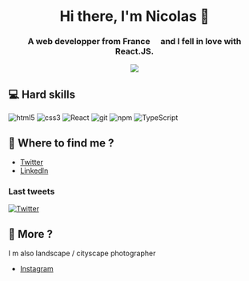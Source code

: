 <h1 align="center">Hi there, I'm Nicolas 👋</h1>
<h3 align="center">A web developper from France <img src="https://cdn-icons-png.flaticon.com/512/197/197560.png" width="13"/> and I fell in love with React.JS.</h3>

<div align="center">
<img src="https://www.avantjetaisriche.com/wp-content/webpc-passthru.php?src=https://www.avantjetaisriche.com/wp-content/themes/avantjetaisricherefonte-2.2/rocket.gif&nocache=1" />
</div>
  
## 💻 Hard skills
<p>
<img alt="html5" src="https://img.shields.io/badge/-HTML5-E34F26?style=flat-square&logo=html5&logoColor=white" />
<img alt="css3" src="https://img.shields.io/badge/-CSS-007ACC?style=flat-square&logo=css3&logoColor=white" />
<img alt="React" src="https://img.shields.io/badge/-React-45b8d8?style=flat-square&logo=react&logoColor=white" />
<img alt="git" src="https://img.shields.io/badge/-Git-F05032?style=flat-square&logo=git&logoColor=white" />
<img alt="npm" src="https://img.shields.io/badge/-NPM-CB3837?style=flat-square&logo=npm&logoColor=white" />
<img alt="TypeScript" src="https://img.shields.io/badge/-TypeScript-007ACC?style=flat-square&logo=typescript&logoColor=white" />
</p>

## 💬 Where to find me ?
- [Twitter](https://twitter.com/frontcodelover) 
- [LinkedIn](https://www.linkedin.com/in/nicolas-de-raemy-957b62231/)




### Last tweets
[![Twitter](https://github-readme-twitter.gazf.vercel.app/api?id=frontcodelover&layout=wide)](https://twitter.com/frontcodelover)


## 📅 More ?
I m also landscape / cityscape photographer
- [Instagram](https://www.instagram.com/toneback/) 
<!--
**frontcodelover/frontcodelover** is a ✨ _special_ ✨ repository because its `README.md` (this file) appears on your GitHub profile.

Here are some ideas to get you started:

- 🔭 I’m currently working on React.JS / Next.JS and Firebse
- 🌱 I’m currently learning TypeScript
- 🤔 I’m looking for help with ...
- 💬 Ask me about ...
- 📫 How to reach me: [On twiiter](https://twitter.com/frontcodelover) / 
- 😄 Pronouns: ...
- ⚡ Fun fact: ...
-->
